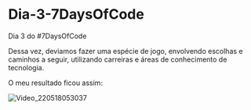 # Dia-3-7DaysOfCode
Dia 3 do #7DaysOfCode

Dessa vez, deviamos fazer uma espécie de jogo, envolvendo escolhas e caminhos a seguir, utilizando carreiras e áreas de conhecimento de tecnologia.

O meu resultado ficou assim:

![Video_220518053037](https://user-images.githubusercontent.com/105549646/168996580-8fad895c-10af-4f72-84c5-a74970f943ff.gif)

